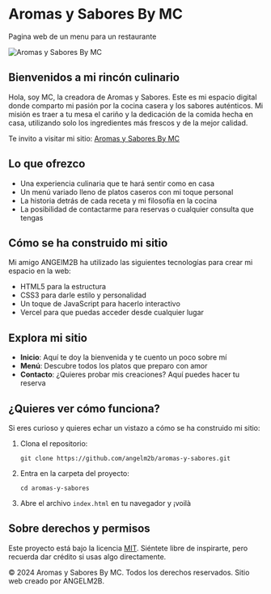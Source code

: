 # Aromas y Sabores By MC

Pagina web de un menu para un restaurante

![Aromas y Sabores By MC](https://aromas-y-sabores.vercel.app/imagenes/AyS.png)

## Bienvenidos a mi rincón culinario

Hola, soy MC, la creadora de Aromas y Sabores. Este es mi espacio digital donde comparto mi pasión por la cocina casera y los sabores auténticos. Mi misión es traer a tu mesa el cariño y la dedicación de la comida hecha en casa, utilizando solo los ingredientes más frescos y de la mejor calidad.

Te invito a visitar mi sitio: [Aromas y Sabores By MC](https://aromas-y-sabores.vercel.app/index.html)

## Lo que ofrezco

- Una experiencia culinaria que te hará sentir como en casa
- Un menú variado lleno de platos caseros con mi toque personal
- La historia detrás de cada receta y mi filosofía en la cocina
- La posibilidad de contactarme para reservas o cualquier consulta que tengas

## Cómo se ha construido mi sitio

Mi amigo ANGElM2B ha utilizado las siguientes tecnologías para crear mi espacio en la web:

- HTML5 para la estructura
- CSS3 para darle estilo y personalidad
- Un toque de JavaScript para hacerlo interactivo
- Vercel para que puedas acceder desde cualquier lugar

## Explora mi sitio

- **Inicio**: Aquí te doy la bienvenida y te cuento un poco sobre mí
- **Menú**: Descubre todos los platos que preparo con amor
- **Contacto**: ¿Quieres probar mis creaciones? Aquí puedes hacer tu reserva

## ¿Quieres ver cómo funciona?

Si eres curioso y quieres echar un vistazo a cómo se ha construido mi sitio:

1. Clona el repositorio:
   ```
   git clone https://github.com/angelm2b/aromas-y-sabores.git
   ```
2. Entra en la carpeta del proyecto:
   ```
   cd aromas-y-sabores
   ```
3. Abre el archivo `index.html` en tu navegador y ¡voilà

## Sobre derechos y permisos

Este proyecto está bajo la licencia [MIT](https://choosealicense.com/licenses/mit/). Siéntete libre de inspirarte, pero recuerda dar crédito si usas algo directamente.


© 2024 Aromas y Sabores By MC. Todos los derechos reservados. Sitio web creado por ANGELM2B.
